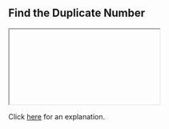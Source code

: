##  Find the Duplicate Number 

<iframe></iframe>

Click [here](Explanation.md) for an explanation.

